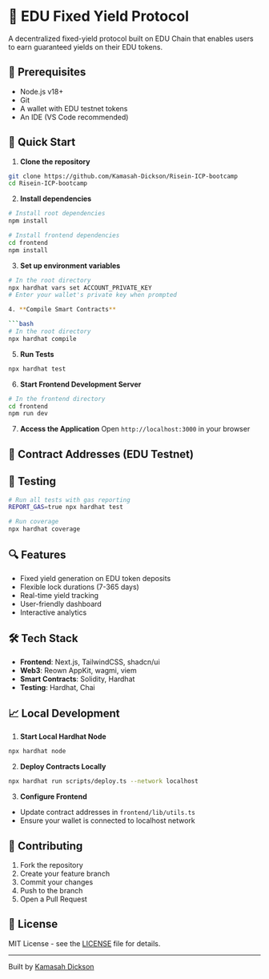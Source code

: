 # 🌟 EDU Fixed Yield Protocol

A decentralized fixed-yield protocol built on EDU Chain that enables users to earn guaranteed yields on their EDU tokens.

## 🔧 Prerequisites

- Node.js v18+
- Git
- A wallet with EDU testnet tokens
- An IDE (VS Code recommended)

## 🚀 Quick Start

1. **Clone the repository**

```bash
git clone https://github.com/Kamasah-Dickson/Risein-ICP-bootcamp
cd Risein-ICP-bootcamp
```

2. **Install dependencies**

```bash
# Install root dependencies
npm install

# Install frontend dependencies
cd frontend
npm install
```

3. **Set up environment variables**

````bash
# In the root directory
npx hardhat vars set ACCOUNT_PRIVATE_KEY
# Enter your wallet's private key when prompted

4. **Compile Smart Contracts**

```bash
# In the root directory
npx hardhat compile
````

5. **Run Tests**

```bash
npx hardhat test
```

6. **Start Frontend Development Server**

```bash
# In the frontend directory
cd frontend
npm run dev
```

7. **Access the Application**
   Open `http://localhost:3000` in your browser

## 📝 Contract Addresses (EDU Testnet)

<!-- - YieldToken: `0xaE90E60d95396012D611148899f66c0989246337`
- YieldPool: `0x9D27d14D8Ea738823Ab0a74493F4B7DA11F3F005` -->

## 🧪 Testing

```bash
# Run all tests with gas reporting
REPORT_GAS=true npx hardhat test

# Run coverage
npx hardhat coverage
```

## 🔍 Features

- Fixed yield generation on EDU token deposits
- Flexible lock durations (7-365 days)
- Real-time yield tracking
- User-friendly dashboard
- Interactive analytics

## 🛠 Tech Stack

- **Frontend**: Next.js, TailwindCSS, shadcn/ui
- **Web3**: Reown AppKit, wagmi, viem
- **Smart Contracts**: Solidity, Hardhat
- **Testing**: Hardhat, Chai

## 📈 Local Development

1. **Start Local Hardhat Node**

```bash
npx hardhat node
```

2. **Deploy Contracts Locally**

```bash
npx hardhat run scripts/deploy.ts --network localhost
```

3. **Configure Frontend**

- Update contract addresses in `frontend/lib/utils.ts`
- Ensure your wallet is connected to localhost network

## 🤝 Contributing

1. Fork the repository
2. Create your feature branch
3. Commit your changes
4. Push to the branch
5. Open a Pull Request

## 📄 License

MIT License - see the [LICENSE](LICENSE) file for details.

---

Built by [Kamasah Dickson](https://kamasahdickson.vercel.app)
